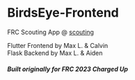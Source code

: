 # BirdsEye-Frontend

FRC Scouting App @ [scouting](https://scouting.team4159.org/)

Flutter Frontend by Max L. & Calvin
</br>
Flask Backend by Max L. & Aiden
</br>

<h5>Built originally for FRC 2023 Charged Up</h5>